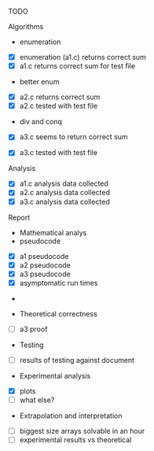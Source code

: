 
TODO

Algorithms

- enumeration
- [x] enumeration (a1.c) returns correct sum 
- [x] a1.c returns correct sum for test file

- better enum
- [x] a2.c returns correct sum    
- [x] a2.c tested with test file

- div and conq 
- [x] a3.c seems to return correct sum
- [x] a3.c tested with test file


Analysis
- [x] a1.c analysis data collected
- [x] a2.c analysis data collected
- [x] a3.c analysis data collected

Report
- Mathematical analys
-  pseudocode
- [x] a1 pseudocode
- [x] a2 pseudocode
- [x] a3 pseudocode
- [x] asymptomatic run times
- 

- Theoretical correctness
- [ ] a3 proof

- Testing
- [ ] results of testing against document 

- Experimental analysis
- [x] plots 
- [ ] what else?

- Extrapolation and interpretation
- [ ] biggest size arrays solvable in an hour
- [ ] experimental results vs theoretical
